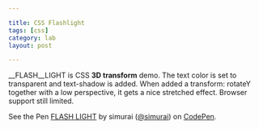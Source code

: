 ```yaml
---

title: CSS Flashlight
tags: [css]
category: lab
layout: post

---
```


__FLASH__LIGHT is CSS __3D transform__ demo. The text color is set to transparent and text-shadow is added. When added a transform: rotateY together with a low perspective, it gets a nice stretched effect. Browser support still limited.

<p data-height="350" data-theme-id="3586" data-slug-hash="vwprf" data-default-tab="result" class='codepen'>See the Pen <a href='http://codepen.io/simurai/pen/vwprf'>FLASH LIGHT</a> by simurai (<a href='http://codepen.io/simurai'>@simurai</a>) on <a href='http://codepen.io'>CodePen</a>.</p>
<script async src="//codepen.io/assets/embed/ei.js"></script>
